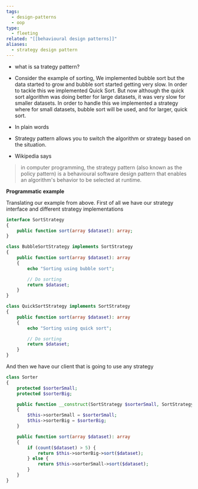```yaml
---
tags:
  - design-patterns
  - oop
type:
  - fleeting
related: "[[behavioural design patterns]]"
aliases:
  - strategy design pattern
---
```

- what is sa trategy pattern?

- Consider the example of sorting, We implemented bubble sort but the data started to grow and bubble sort started getting very slow. In order to tackle this we implemented Quick Sort. But now although the quick sort algorithm was doing better for large datasets, it was very slow for smaller datasets. In order to handle this we implemented a strategy where for small datasets, bubble sort will be used, and for larger, quick sort.
- In plain words

- Strategy pattern allows you to switch the algorithm or strategy based on the situation.

- Wikipedia says
>in computer programming, the strategy pattern (also known as the policy pattern) is a behavioural software design pattern that enables an algorithm's behavior to be selected at runtime.


**Programmatic example**

Translating our example from above. First of all we have our strategy interface and different strategy implementations

```PHP
interface SortStrategy
{
    public function sort(array $dataset): array;
}

class BubbleSortStrategy implements SortStrategy
{
    public function sort(array $dataset): array
    {
        echo "Sorting using bubble sort";

        // Do sorting
        return $dataset;
    }
}

class QuickSortStrategy implements SortStrategy
{
    public function sort(array $dataset): array
    {
        echo "Sorting using quick sort";

        // Do sorting
        return $dataset;
    }
}
```

And then we have our client that is going to use any strategy

```PHP
class Sorter
{
    protected $sorterSmall;
    protected $sorterBig;

    public function __construct(SortStrategy $sorterSmall, SortStrategy $sorterBig)
    {
        $this->sorterSmall = $sorterSmall;
        $this->sorterBig = $sorterBig;
    }

    public function sort(array $dataset): array
    {
        if (count($dataset) > 5) {
            return $this->sorterBig->sort($dataset);
        } else {
            return $this->sorterSmall->sort($dataset);
        }
    }
}
```


